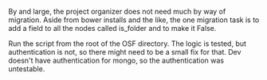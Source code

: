 By and large, the project organizer does not need much by way of migration. Aside from bower installs and the like,
the one migration task is to add a field to all the nodes called is_folder and to make it False.

Run the script from the root of the OSF directory. The logic is tested, but authentication is not, so there might
need to be a small fix for that. Dev doesn't have authentication for mongo, so the authentication was untestable.